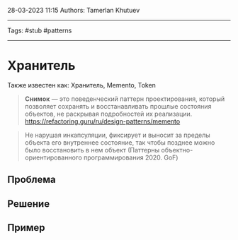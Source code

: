 28-03-2023
11:15
Authors: Tamerlan Khutuev
***
Tags: #stub #patterns 
***
# Хранитель
Также известен как: Хранитель, Memento, Token

>**Снимок** — это поведенческий паттерн проектирования, который позволяет сохранять и восстанавливать прошлые состояния объектов, не раскрывая подробностей их реализации.
>https://refactoring.guru/ru/design-patterns/memento

>Не нарушая инкапсуляции, фиксирует и выносит за пределы объекта его внутреннее состояние, так чтобы позднее можно было восстановить в нем объект
>(Паттерны объектно-ориентированного программирования 2020. GoF)


## Проблема


## Решение


## Пример
